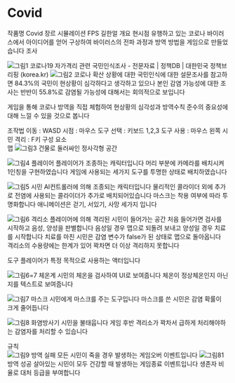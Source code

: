 # Covid
작품명	Covid
장르	시뮬레이션 FPS	길한얼
개요	현시점 유행하고 있는 코로나 바이러스에서 아이디어를 얻어 구상하여
바이러스의 전파 과정과 방역 방법을 게임으로 만들었습니다
조사	
 

 ![그림1](https://github.com/ChartaP/Covid/assets/20767587/e3ea283f-baa8-48af-876c-9e6b97f986bc)
코로나19 자가격리 관련 국민인식조사 - 전문자료 | 정책DB | 대한민국 정책브리핑 (korea.kr)
![그림2](https://github.com/ChartaP/Covid/assets/20767587/08de1f69-a025-4ded-954c-53e60c79c006)
코로나 확산 상황에 대한 국민인식에 대한 설문조사를 참고하면 84.3%의 국민이 현상황이 심각하다고 생각하고 있으나 본인 감염 가능성에 대한 조사는 반반이 55.8%로 감염될 가능성에 대해서는 회의적으로 보입니다

게임을 통해 코로나 방역을 직접 체험하여 현상황의 심각성과 방역수칙 준수의 중요성에 대해 느낄 수 있을 것으로 봅니다

조작법	이동 : WASD
시점 : 마우스
도구 선택 : 키보드 1,2,3
도구 사용 : 마우스 왼쪽
시민 격리 : F키
구성
요소	 
맵
![그림3](https://github.com/ChartaP/Covid/assets/20767587/18f1af1b-858d-4b92-800a-9ab844aa48e0)
건물로 둘러싸인 정사각형 공간

 ![그림4](https://github.com/ChartaP/Covid/assets/20767587/82a84df0-af05-4af2-ad34-558ff2cca040)
플레이어
플레이어가 조종하는 캐릭터입니다
머리 부분에 카메라를 배치시켜 1인칭을 구현하였습니다
게임에 사용되는 세가지 도구를 투명한 상태로 배치하였습니다

 ![그림5](https://github.com/ChartaP/Covid/assets/20767587/d0782c7d-5714-4ca0-be93-bfb0b40efa9e)
시민
AI컨트롤러에 의해 조종되는 캐릭터입니다
물리적인 콜라이더 외에 추가로 전염에 사용되는 콜라이더가 추가로 배치되어있습니다
마스크는 착용 여부에 따라 투명화합니다
애니메이션은 걷기, 서있기, 사망 세가지 입니다

 ![그림6](https://github.com/ChartaP/Covid/assets/20767587/836572a8-eede-433a-a86a-b4a6a2acbf15)
격리소
플레이어에 의해 격리된 시민이 들어가는 공간
처음 들어가면 검사를 시작하고 음성, 양성을 판별합니다
음성일 경우 맵으로 되돌려 보내고 양성일 경우 치료를 시작합니다
치료를 마친 시민은 감염 변수가 false가 된 상태로 맵으로 돌아옵니다
격리소의 수용량에는 한계가 있어 꽉차면 더 이상 격리하지 못합니다

도구
플레이어가 특정 목적으로 사용하는 액터입니다

 ![그림6=7](https://github.com/ChartaP/Covid/assets/20767587/badc81ce-ec26-4287-9d70-b7578d27b064)
체온계
시민의 체온을 검사하여 UI로 보여줍니다
체온이 정상체온인지 아닌지를 텍스트로 보여줍니다

 ![그림7](https://github.com/ChartaP/Covid/assets/20767587/6d9be783-da70-43cb-a7df-5d9837e13a03)
마스크
시민에게 마스크를 주는 도구입니다
마스크를 쓴 시민은 감염 확률이 크게 줄어듭니다

 ![그림8](https://github.com/ChartaP/Covid/assets/20767587/65e021b5-794c-41a6-8afc-8f14f0dc460f)
화염방사기
시민을 불태웁니다
게임 후반 격리소가 꽉차서 급하게 처리해야하는 감염자를 처리할 수 있습니다

규칙	
 ![그림9](https://github.com/ChartaP/Covid/assets/20767587/5ab70f6d-55a3-4eb5-bbf9-e828ddca55b2)
방역 실패
모든 시민이 죽을 경우 발생하는 게임오버 이벤트입니다
 ![그림81](https://github.com/ChartaP/Covid/assets/20767587/21fd60a4-8b2e-4479-8f96-11269cad378e)
방역 성공
살아있는 시민이 모두 건강할 때 발생하는 게임종료 이벤트입니다
생존자 비율로 대처 등급을 부여합니다
